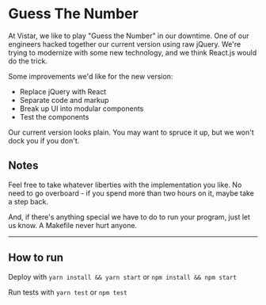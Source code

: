 # Guess The Number

At Vistar, we like to play "Guess the Number" in our downtime. One of our
engineers hacked together our current version using raw jQuery. We're
trying to modernize with some new technology, and we think React.js
would do the trick.

Some improvements we'd like for the new version:

* Replace jQuery with React
* Separate code and markup
* Break up UI into modular components
* Test the components

Our current version looks plain. You may want to spruce it up,
but we won't dock you if you don't.

## Notes

Feel free to take whatever liberties with the implementation you like. No need
to go overboard - if you spend more than two hours on it, maybe take a step
back.

And, if there's anything special we have to do to run your program, just let us
know. A Makefile never hurt anyone.
___


## How to run

Deploy with ```yarn install && yarn start``` or ```npm install && npm start```

Run tests with ```yarn test``` or ```npm test```

